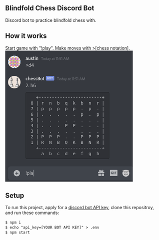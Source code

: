 ## Blindfold Chess Discord Bot
Discord bot to practice blindfold chess with.

## How it works
Start game with "!play". Make moves with >[chess notation].
![](demo.gif)

## Setup
To run this project, apply for a [discord bot API key](https://discord.com/developers/applications), clone this repositroy, and run these commands:
```
$ npm i
$ echo "api_key=[YOUR BOT API KEY]" > .env
$ npm start
```
